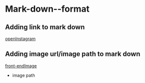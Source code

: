 # Mark-down--format

## Adding link to mark down

[openInstagram](https://www.instagram.com/)

## Adding image url/image path to mark down

[front-endImage](https://kodmek.com/wp-content/uploads/2021/01/front-end-developer-1600x900-1.jpg)

- image path
